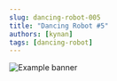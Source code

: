 ```yaml
---
slug: dancing-robot-005
title: "Dancing Robot #5"
authors: [kynan]
tags: [dancing-robot]
---
```


![Example banner](/img/stories/dancing-robot_new/005.png)
